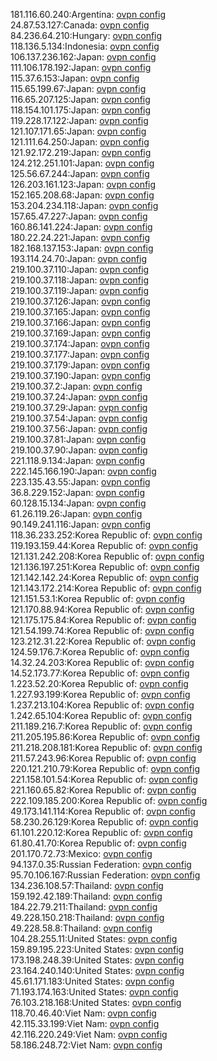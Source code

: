 181.116.60.240:Argentina: [ovpn config](vpn/181_116_60_240.ovpn)  
24.87.53.127:Canada: [ovpn config](vpn/24_87_53_127.ovpn)  
84.236.64.210:Hungary: [ovpn config](vpn/84_236_64_210.ovpn)  
118.136.5.134:Indonesia: [ovpn config](vpn/118_136_5_134.ovpn)  
106.137.236.162:Japan: [ovpn config](vpn/106_137_236_162.ovpn)  
111.106.178.192:Japan: [ovpn config](vpn/111_106_178_192.ovpn)  
115.37.6.153:Japan: [ovpn config](vpn/115_37_6_153.ovpn)  
115.65.199.67:Japan: [ovpn config](vpn/115_65_199_67.ovpn)  
116.65.207.125:Japan: [ovpn config](vpn/116_65_207_125.ovpn)  
118.154.101.175:Japan: [ovpn config](vpn/118_154_101_175.ovpn)  
119.228.17.122:Japan: [ovpn config](vpn/119_228_17_122.ovpn)  
121.107.171.65:Japan: [ovpn config](vpn/121_107_171_65.ovpn)  
121.111.64.250:Japan: [ovpn config](vpn/121_111_64_250.ovpn)  
121.92.172.219:Japan: [ovpn config](vpn/121_92_172_219.ovpn)  
124.212.251.101:Japan: [ovpn config](vpn/124_212_251_101.ovpn)  
125.56.67.244:Japan: [ovpn config](vpn/125_56_67_244.ovpn)  
126.203.161.123:Japan: [ovpn config](vpn/126_203_161_123.ovpn)  
152.165.208.68:Japan: [ovpn config](vpn/152_165_208_68.ovpn)  
153.204.234.118:Japan: [ovpn config](vpn/153_204_234_118.ovpn)  
157.65.47.227:Japan: [ovpn config](vpn/157_65_47_227.ovpn)  
160.86.141.224:Japan: [ovpn config](vpn/160_86_141_224.ovpn)  
180.22.24.221:Japan: [ovpn config](vpn/180_22_24_221.ovpn)  
182.168.137.153:Japan: [ovpn config](vpn/182_168_137_153.ovpn)  
193.114.24.70:Japan: [ovpn config](vpn/193_114_24_70.ovpn)  
219.100.37.110:Japan: [ovpn config](vpn/219_100_37_110.ovpn)  
219.100.37.118:Japan: [ovpn config](vpn/219_100_37_118.ovpn)  
219.100.37.119:Japan: [ovpn config](vpn/219_100_37_119.ovpn)  
219.100.37.126:Japan: [ovpn config](vpn/219_100_37_126.ovpn)  
219.100.37.165:Japan: [ovpn config](vpn/219_100_37_165.ovpn)  
219.100.37.166:Japan: [ovpn config](vpn/219_100_37_166.ovpn)  
219.100.37.169:Japan: [ovpn config](vpn/219_100_37_169.ovpn)  
219.100.37.174:Japan: [ovpn config](vpn/219_100_37_174.ovpn)  
219.100.37.177:Japan: [ovpn config](vpn/219_100_37_177.ovpn)  
219.100.37.179:Japan: [ovpn config](vpn/219_100_37_179.ovpn)  
219.100.37.190:Japan: [ovpn config](vpn/219_100_37_190.ovpn)  
219.100.37.2:Japan: [ovpn config](vpn/219_100_37_2.ovpn)  
219.100.37.24:Japan: [ovpn config](vpn/219_100_37_24.ovpn)  
219.100.37.29:Japan: [ovpn config](vpn/219_100_37_29.ovpn)  
219.100.37.54:Japan: [ovpn config](vpn/219_100_37_54.ovpn)  
219.100.37.56:Japan: [ovpn config](vpn/219_100_37_56.ovpn)  
219.100.37.81:Japan: [ovpn config](vpn/219_100_37_81.ovpn)  
219.100.37.90:Japan: [ovpn config](vpn/219_100_37_90.ovpn)  
221.118.9.134:Japan: [ovpn config](vpn/221_118_9_134.ovpn)  
222.145.166.190:Japan: [ovpn config](vpn/222_145_166_190.ovpn)  
223.135.43.55:Japan: [ovpn config](vpn/223_135_43_55.ovpn)  
36.8.229.152:Japan: [ovpn config](vpn/36_8_229_152.ovpn)  
60.128.15.134:Japan: [ovpn config](vpn/60_128_15_134.ovpn)  
61.26.119.26:Japan: [ovpn config](vpn/61_26_119_26.ovpn)  
90.149.241.116:Japan: [ovpn config](vpn/90_149_241_116.ovpn)  
118.36.233.252:Korea Republic of: [ovpn config](vpn/118_36_233_252.ovpn)  
119.193.159.44:Korea Republic of: [ovpn config](vpn/119_193_159_44.ovpn)  
121.131.242.208:Korea Republic of: [ovpn config](vpn/121_131_242_208.ovpn)  
121.136.197.251:Korea Republic of: [ovpn config](vpn/121_136_197_251.ovpn)  
121.142.142.24:Korea Republic of: [ovpn config](vpn/121_142_142_24.ovpn)  
121.143.172.214:Korea Republic of: [ovpn config](vpn/121_143_172_214.ovpn)  
121.151.53.1:Korea Republic of: [ovpn config](vpn/121_151_53_1.ovpn)  
121.170.88.94:Korea Republic of: [ovpn config](vpn/121_170_88_94.ovpn)  
121.175.175.84:Korea Republic of: [ovpn config](vpn/121_175_175_84.ovpn)  
121.54.199.74:Korea Republic of: [ovpn config](vpn/121_54_199_74.ovpn)  
123.212.31.22:Korea Republic of: [ovpn config](vpn/123_212_31_22.ovpn)  
124.59.176.7:Korea Republic of: [ovpn config](vpn/124_59_176_7.ovpn)  
14.32.24.203:Korea Republic of: [ovpn config](vpn/14_32_24_203.ovpn)  
14.52.173.77:Korea Republic of: [ovpn config](vpn/14_52_173_77.ovpn)  
1.223.52.20:Korea Republic of: [ovpn config](vpn/1_223_52_20.ovpn)  
1.227.93.199:Korea Republic of: [ovpn config](vpn/1_227_93_199.ovpn)  
1.237.213.104:Korea Republic of: [ovpn config](vpn/1_237_213_104.ovpn)  
1.242.65.104:Korea Republic of: [ovpn config](vpn/1_242_65_104.ovpn)  
211.189.216.7:Korea Republic of: [ovpn config](vpn/211_189_216_7.ovpn)  
211.205.195.86:Korea Republic of: [ovpn config](vpn/211_205_195_86.ovpn)  
211.218.208.181:Korea Republic of: [ovpn config](vpn/211_218_208_181.ovpn)  
211.57.243.96:Korea Republic of: [ovpn config](vpn/211_57_243_96.ovpn)  
220.121.210.79:Korea Republic of: [ovpn config](vpn/220_121_210_79.ovpn)  
221.158.101.54:Korea Republic of: [ovpn config](vpn/221_158_101_54.ovpn)  
221.160.65.82:Korea Republic of: [ovpn config](vpn/221_160_65_82.ovpn)  
222.109.185.200:Korea Republic of: [ovpn config](vpn/222_109_185_200.ovpn)  
49.173.141.114:Korea Republic of: [ovpn config](vpn/49_173_141_114.ovpn)  
58.230.26.129:Korea Republic of: [ovpn config](vpn/58_230_26_129.ovpn)  
61.101.220.12:Korea Republic of: [ovpn config](vpn/61_101_220_12.ovpn)  
61.80.41.70:Korea Republic of: [ovpn config](vpn/61_80_41_70.ovpn)  
201.170.72.73:Mexico: [ovpn config](vpn/201_170_72_73.ovpn)  
94.137.0.35:Russian Federation: [ovpn config](vpn/94_137_0_35.ovpn)  
95.70.106.167:Russian Federation: [ovpn config](vpn/95_70_106_167.ovpn)  
134.236.108.57:Thailand: [ovpn config](vpn/134_236_108_57.ovpn)  
159.192.42.189:Thailand: [ovpn config](vpn/159_192_42_189.ovpn)  
184.22.79.211:Thailand: [ovpn config](vpn/184_22_79_211.ovpn)  
49.228.150.218:Thailand: [ovpn config](vpn/49_228_150_218.ovpn)  
49.228.58.8:Thailand: [ovpn config](vpn/49_228_58_8.ovpn)  
104.28.255.11:United States: [ovpn config](vpn/104_28_255_11.ovpn)  
159.89.195.223:United States: [ovpn config](vpn/159_89_195_223.ovpn)  
173.198.248.39:United States: [ovpn config](vpn/173_198_248_39.ovpn)  
23.164.240.140:United States: [ovpn config](vpn/23_164_240_140.ovpn)  
45.61.171.183:United States: [ovpn config](vpn/45_61_171_183.ovpn)  
71.193.174.163:United States: [ovpn config](vpn/71_193_174_163.ovpn)  
76.103.218.168:United States: [ovpn config](vpn/76_103_218_168.ovpn)  
118.70.46.40:Viet Nam: [ovpn config](vpn/118_70_46_40.ovpn)  
42.115.33.199:Viet Nam: [ovpn config](vpn/42_115_33_199.ovpn)  
42.116.220.249:Viet Nam: [ovpn config](vpn/42_116_220_249.ovpn)  
58.186.248.72:Viet Nam: [ovpn config](vpn/58_186_248_72.ovpn)  
